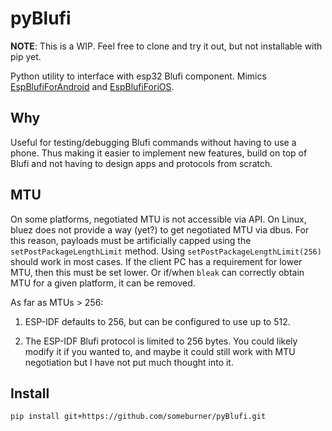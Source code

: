 # pyBlufi

**NOTE**: This is a WIP. Feel free to clone and try it out, but not installable
with pip yet.

Python utility to interface with esp32 Blufi component. Mimics
[EspBlufiForAndroid](https://github.com/EspressifApp/EspBlufiForAndroid)
and [EspBlufiForiOS](https://github.com/EspressifApp/EspBlufiForiOS).

## Why

Useful for testing/debugging Blufi commands without having to use a
phone. Thus making it easier to implement new features, build on top of
Blufi and not having to design apps and protocols from scratch.

## MTU

On some platforms, negotiated MTU is not accessible via API. On Linux, bluez
does not provide a way (yet?) to get negotiated MTU via dbus. For this reason,
payloads must be artificially capped using the `setPostPackageLengthLimit`
method. Using `setPostPackageLengthLimit(256)` should work in most cases. If
the client PC has a requirement for lower MTU, then this must be set lower. Or
if/when `bleak` can correctly obtain MTU for a given platform, it can be removed.

As far as MTUs > 256:

1. ESP-IDF defaults to 256, but can be configured to use up to 512.

1. The ESP-IDF Blufi protocol is limited to 256 bytes. You could likely modify
it if you wanted to, and maybe it could still work with MTU negotiation but I
have not put much thought into it.


## Install

```
pip install git+https://github.com/someburner/pyBlufi.git
```
